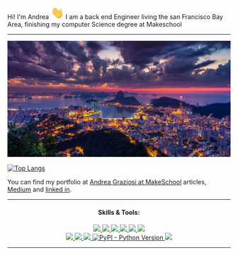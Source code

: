 Hi! I'm Andrea <img src="https://raw.githubusercontent.com/AndreaGraziosi/AndreaGraziosi/master/wave.gif" width="30px">
I am a back end Engineer living the san Francisco Bay Area, finishing my computer Science degree at Makeschool 
***

[![Header](https://raw.githubusercontent.com/AndreaGraziosi/AndreaGRaziosi/master/rio-de-janeiro-night-panorama-1200x627.jpeg "Header")](https://martinheinz.dev/)

[![Top Langs](https://github-readme-stats.vercel.app/api/top-langs/?username=AndreaGraziosi&layout=compact)](https://github.com/AndreaGraziosi/github-readme-stats)

You can find my portfolio at [Andrea Graziosi at MakeSchool](https://www.makeschool.com/portfolio/andrea-graziosi) articles, [Medium](https://medium.com/@andrea.graziosi) and [linked in](https://www.linkedin.com/in/andrea-g-graziosi/).
***

<h4 align="center"> Skills & Tools: </h4>

<p align="center">
  <a href="https://www.javascript.com/">
    <img src="https://img.shields.io/badge/JavaScript-323330?style=for-the-badge&logo=javascript&logoColor=F7DF1E">
  </a>
    <a href="https://html.com/">
    <img src="https://img.shields.io/badge/HTML-E34F26?style=for-the-badge&logo=HTML5&logoColor=white">
  </a>
    <a href="https://www.w3schools.com/css/">
    <img src="https://img.shields.io/badge/CSS-1572B6?style=for-the-badge&logo=CSS3&logoColor=white">
  </a>
    <a href="https://nodejs.org/en/">
    <img src="https://img.shields.io/badge/NODE.JS-339933?style=for-the-badge&logo=Node.js&logoColor=white">
  </a>
    <a href="https://www.json.org/json-en.html">
    <img src="https://img.shields.io/badge/JSON-000000?style=for-the-badge&logo=JSON&logoColor=white">
  </a>
  <a href="https://www.sublimetext.com/">
    <img src="https://img.shields.io/badge/sublime%20text-FF9800?&style=for-the-badge&logo=sublime-text&logoColor=white">
  </a>
  <br>
  <a href="https://code.visualstudio.com/">
    <img src="https://img.shields.io/badge/VS%20Code-007ACC?&style=for-the-badge&logo=visual-studio-code&logoColor=white">
  </a>
  <a href="https://www.google.com/intl/en_in/chrome/">
    <img src="https://img.shields.io/badge/google%20chrome-4285F4?&style=for-the-badge&logo=google%20chrome&logoColor=white">
  </a>
  <a href="https://git-scm.com/">
    <img src="https://img.shields.io/badge/git-F05032?&style=for-the-badge&logo=git&logoColor=white">
  </a>
  <a href="https://python.org/">
    <img alt="PyPI - Python Version" src="https://img.shields.io/pypi/pyversions/3?color=orange&label=Pyhton&style=for-the-badge">
  </a>
  <a href="https://www.sqlite.org/index.html">
    <img src="https://img.shields.io/badge/sqlite-003B57?&style=for-the-badge&logo=sqlite&logoColor=white">
  </a>
</p>

<hr>
